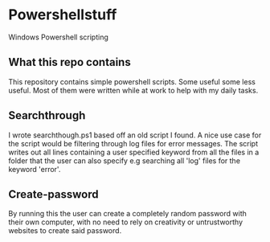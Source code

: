 # Powershellstuff

Windows Powershell scripting

## What this repo contains

This repository contains simple powershell scripts. Some useful some less useful. Most of them were written while at work to help with my daily tasks.

## Searchthrough

I wrote searchthough.ps1 based off an old script I found. A nice use case for the script would be filtering through log files for error messages. The script writes out all lines containing a user specified keyword from all the files in a folder that the user can also specify e.g searching all 'log' files for the keyword 'error'.

## Create-password
By running this the user can create a completely random password with their own computer, with no need to rely on creativity or untrustworthy websites to create said password.
